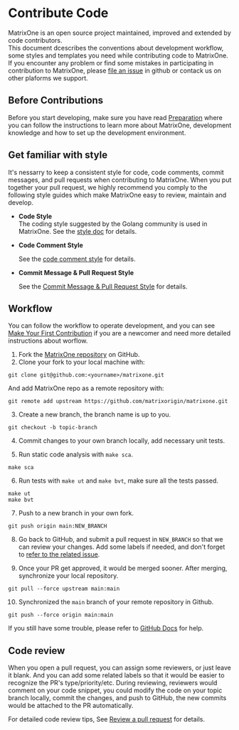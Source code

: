 # **Contribute Code**
MatrixOne is an open source project maintained, improved and extended by code contributors.  
This document dcescribes the conventions about development workflow, some styles and templates you need while contributing code to MatrixOne. If you encounter any problem or find some mistakes in participating in contribution to MatrixOne, please [file an issue](https://github.com/matrixorigin/matrixone/issues) in github or contack us on other plaforms we support.


## **Before Contributions**
Before you start developing, make sure you have read [Preparation](preparation.md) where you can follow the instructions to learn more about MatrixOne, development knowledge and how to set up the development environment.


## **Get familiar with style** <a name="get-familiar-with-style"></a>
It's nessarry to keep a consistent style for code, code comments, commit messages, and pull requests when contributing to MatrixOne. When you put together your pull request, we highly recommend you comply to the following style guides which make MatrixOne easy to review, maintain and develop.

* **Code Style**  
The coding style suggested by the Golang community is used in MatrixOne. See the [style doc](https://github.com/golang/go/wiki/CodeReviewComments) for details.

* **Code Comment Style**
  
  See the [code comment style](../Code-Style/code-comment-style.md) for details.

* **Commit Message & Pull Request Style** 
   
   See the [Commit Message & Pull Request Style](../Code-Style/code-comment-style.md) for details.

## **Workflow<c name="workflow"></c>**
You can follow the workflow to operate development, and you can see [Make Your First Contribution](../make-your-first-contribution.md) if you are a newcomer and need more detailed instructions about worflow.  

1. Fork the [MatrixOne repository](https://github.com/matrixorigin/matrixone) on GitHub.
2. Clone your fork to your local machine with:  

```
git clone git@github.com:<yourname>/matrixone.git
```
And add MatrixOne repo as a remote repository with:

```
git remote add upstream https://github.com/matrixorigin/matrixone.git
```  

3. Create a new branch, the branch name is up to you.
```
git checkout -b topic-branch
```

4. Commit changes to your own branch locally, add necessary unit tests.

5. Run static code analysis with `make sca`.
```
make sca
```

6. Run tests with `make ut` and `make bvt`, make sure all the tests passed.
```
make ut
make bvt
```

7. Push to a new branch in your own fork.
```
git push origin main:NEW_BRANCH
```

8. Go back to GitHub, and submit a pull request in `NEW_BRANCH` so that we can review your changes. Add some labels if needed, and don't forget to [refer to the related issue](https://docs.github.com/en/issues/tracking-your-work-with-issues/linking-a-pull-request-to-an-issue).

9. Once your PR get approved, it would be merged sooner. After merging, synchronize your local repository. 
```
git pull --force upstream main:main
```
10. Synchronized the `main` branch of your remote repository in Github.
```
git push --force origin main:main
```

If you still have some trouble, please refer to [GitHub Docs](https://docs.github.com/en) for help.

## **Code review**
When you open a pull request, you can assign some reviewers, or just leave it blank. And you can add some related labels so that it would be easier to recognize the PR's type/priority/etc. During reviewing, reviewers would comment on your code snippet, you could modify the code on your topic branch locally, commit the changes, and push to GitHub, the new commits would be attached to the PR automatically.

For detailed code review tips, See [Review a pull request](review-a-pull-request.md) for details. 